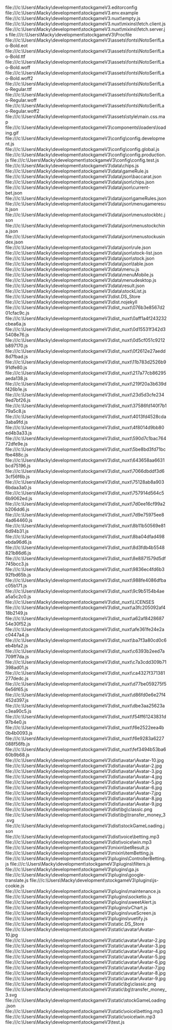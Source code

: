 file:///c:\Users\Macky\development\stockgameV3\.editorconfig
file:///c:\Users\Macky\development\stockgameV3\.env.example
file:///c:\Users\Macky\development\stockgameV3\.nuxt\empty.js
file:///c:\Users\Macky\development\stockgameV3\.nuxt\mixins\fetch.client.js
file:///c:\Users\Macky\development\stockgameV3\.nuxt\mixins\fetch.server.js
file:///c:\Users\Macky\development\stockgameV3\Procfile
file:///c:\Users\Macky\development\stockgameV3\assets\fonts\NotoSerifLao-Bold.eot
file:///c:\Users\Macky\development\stockgameV3\assets\fonts\NotoSerifLao-Bold.ttf
file:///c:\Users\Macky\development\stockgameV3\assets\fonts\NotoSerifLao-Bold.woff
file:///c:\Users\Macky\development\stockgameV3\assets\fonts\NotoSerifLao-Bold.woff2
file:///c:\Users\Macky\development\stockgameV3\assets\fonts\NotoSerifLao-Regular.ttf
file:///c:\Users\Macky\development\stockgameV3\assets\fonts\NotoSerifLao-Regular.woff
file:///c:\Users\Macky\development\stockgameV3\assets\fonts\NotoSerifLao-Regular.woff2
file:///c:\Users\Macky\development\stockgameV3\assets\style\main.css.map
file:///c:\Users\Macky\development\stockgameV3\components\loaders\loading.gif
file:///c:\Users\Macky\development\stockgameV3\config\config.development.js
file:///c:\Users\Macky\development\stockgameV3\config\config.global.js
file:///c:\Users\Macky\development\stockgameV3\config\config.production.js
file:///c:\Users\Macky\development\stockgameV3\config\config.test.js
file:///c:\Users\Macky\development\stockgameV3\data\chips.js
file:///c:\Users\Macky\development\stockgameV3\data\gameRule.js
file:///c:\Users\Macky\development\stockgameV3\data\json\baccarat.json
file:///c:\Users\Macky\development\stockgameV3\data\json\chips.json
file:///c:\Users\Macky\development\stockgameV3\data\json\current-bet.json
file:///c:\Users\Macky\development\stockgameV3\data\json\gameRules.json
file:///c:\Users\Macky\development\stockgameV3\data\json\menugameresult.json
file:///c:\Users\Macky\development\stockgameV3\data\json\menustockbtc.json
file:///c:\Users\Macky\development\stockgameV3\data\json\menustockchina.json
file:///c:\Users\Macky\development\stockgameV3\data\json\menustockusindex.json
file:///c:\Users\Macky\development\stockgameV3\data\json\rule.json
file:///c:\Users\Macky\development\stockgameV3\data\json\stock-list.json
file:///c:\Users\Macky\development\stockgameV3\data\json\stock.json
file:///c:\Users\Macky\development\stockgameV3\data\json\table.json
file:///c:\Users\Macky\development\stockgameV3\data\menu.js
file:///c:\Users\Macky\development\stockgameV3\data\menuMobile.js
file:///c:\Users\Macky\development\stockgameV3\data\menudesktop.js
file:///c:\Users\Macky\development\stockgameV3\data\result.json
file:///c:\Users\Macky\development\stockgameV3\data\stockList.js
file:///c:\Users\Macky\development\stockgameV3\dist\.DS_Store
file:///c:\Users\Macky\development\stockgameV3\dist\.nojekyll
file:///c:\Users\Macky\development\stockgameV3\dist\_nuxt\076b3e8567d201cfac9c.js
file:///c:\Users\Macky\development\stockgameV3\dist\_nuxt\0aff1a4f243232cbea6a.js
file:///c:\Users\Macky\development\stockgameV3\dist\_nuxt\0d15531f342d35408e76.js
file:///c:\Users\Macky\development\stockgameV3\dist\_nuxt\0d5cf051c9212b897170.js
file:///c:\Users\Macky\development\stockgameV3\dist\_nuxt\0f2612e27aedd8d7fbad.js
file:///c:\Users\Macky\development\stockgameV3\dist\_nuxt\11b783d2526b991dfe80.js
file:///c:\Users\Macky\development\stockgameV3\dist\_nuxt\217a77cb86295aeda138.js
file:///c:\Users\Macky\development\stockgameV3\dist\_nuxt\219f20a3b639df426b1e.js
file:///c:\Users\Macky\development\stockgameV3\dist\_nuxt\23d5d3cfe2349ed7bf26.js
file:///c:\Users\Macky\development\stockgameV3\dist\_nuxt\37586fd140f7b179a5c8.js
file:///c:\Users\Macky\development\stockgameV3\dist\_nuxt\4013fd4528cda3aba9fd.js
file:///c:\Users\Macky\development\stockgameV3\dist\_nuxt\4f8014d9bb80ed4b3a33.js
file:///c:\Users\Macky\development\stockgameV3\dist\_nuxt\590d7c1bac76472dfe9e.js
file:///c:\Users\Macky\development\stockgameV3\dist\_nuxt\5be8bd3fd71bcfbe488c.js
file:///c:\Users\Macky\development\stockgameV3\dist\_nuxt\643658aa6631bcd75196.js
file:///c:\Users\Macky\development\stockgameV3\dist\_nuxt\7066dbddf3d63cf56f6b.js
file:///c:\Users\Macky\development\stockgameV3\dist\_nuxt\75128ab8a9036bdaa3a0.js
file:///c:\Users\Macky\development\stockgameV3\dist\_nuxt\757914d564c56b9062ed.js
file:///c:\Users\Macky\development\stockgameV3\dist\_nuxt\7d0ee16cf99a2b206dd6.js
file:///c:\Users\Macky\development\stockgameV3\dist\_nuxt\7d9e75975ee84ad64460.js
file:///c:\Users\Macky\development\stockgameV3\dist\_nuxt\8b11b50569e816d94b31.js
file:///c:\Users\Macky\development\stockgameV3\dist\_nuxt\8ba04dfad498ebda96d6.js
file:///c:\Users\Macky\development\stockgameV3\dist\_nuxt\8d3fdb4b5548821b86d6.js
file:///c:\Users\Macky\development\stockgameV3\dist\_nuxt\8e8871579d5df745bcc3.js
file:///c:\Users\Macky\development\stockgameV3\dist\_nuxt\9836ec4fd6b392fbd65b.js
file:///c:\Users\Macky\development\stockgameV3\dist\_nuxt\988fe4086dfbac05b171.js
file:///c:\Users\Macky\development\stockgameV3\dist\_nuxt\9c9b5154b4aea5a5c2c0.js
file:///c:\Users\Macky\development\stockgameV3\dist\_nuxt\LICENSES
file:///c:\Users\Macky\development\stockgameV3\dist\_nuxt\a3fc205092af418b2149.js
file:///c:\Users\Macky\development\stockgameV3\dist\_nuxt\a62af842868754e30f52.js
file:///c:\Users\Macky\development\stockgameV3\dist\_nuxt\afe361fe24e2ac0447a4.js
file:///c:\Users\Macky\development\stockgameV3\dist\_nuxt\ba7f3a80cd0c6eb4bfa2.js
file:///c:\Users\Macky\development\stockgameV3\dist\_nuxt\c6393b2eed7a709ff7da.js
file:///c:\Users\Macky\development\stockgameV3\dist\_nuxt\c7a3cdd309b71398ad01.js
file:///c:\Users\Macky\development\stockgameV3\dist\_nuxt\ca4327f371381277dedc.js
file:///c:\Users\Macky\development\stockgameV3\dist\_nuxt\d77be059275f56e56f65.js
file:///c:\Users\Macky\development\stockgameV3\dist\_nuxt\d86fd0e6e27f4452d397.js
file:///c:\Users\Macky\development\stockgameV3\dist\_nuxt\dbe3aa25623ac3ea90c5.js
file:///c:\Users\Macky\development\stockgameV3\dist\_nuxt\f54ff61243831d97b4e0.js
file:///c:\Users\Macky\development\stockgameV3\dist\_nuxt\f6e2522eea4b0b4b0093.js
file:///c:\Users\Macky\development\stockgameV3\dist\_nuxt\f6e9283a6227088f56fb.js
file:///c:\Users\Macky\development\stockgameV3\dist\_nuxt\fef3494b53ba660b9b68.js
file:///c:\Users\Macky\development\stockgameV3\dist\avatar\Avatar-10.jpg
file:///c:\Users\Macky\development\stockgameV3\dist\avatar\Avatar-2.jpg
file:///c:\Users\Macky\development\stockgameV3\dist\avatar\Avatar-3.jpg
file:///c:\Users\Macky\development\stockgameV3\dist\avatar\Avatar-4.jpg
file:///c:\Users\Macky\development\stockgameV3\dist\avatar\Avatar-5.jpg
file:///c:\Users\Macky\development\stockgameV3\dist\avatar\Avatar-6.jpg
file:///c:\Users\Macky\development\stockgameV3\dist\avatar\Avatar-7.jpg
file:///c:\Users\Macky\development\stockgameV3\dist\avatar\Avatar-8.jpg
file:///c:\Users\Macky\development\stockgameV3\dist\avatar\Avatar-9.jpg
file:///c:\Users\Macky\development\stockgameV3\dist\bg\classic.png
file:///c:\Users\Macky\development\stockgameV3\dist\bg\transfer_money_3.svg
file:///c:\Users\Macky\development\stockgameV3\dist\stockGameLoading.json
file:///c:\Users\Macky\development\stockgameV3\dist\voice\betting.mp3
file:///c:\Users\Macky\development\stockgameV3\dist\voice\win.mp3
file:///c:\Users\Macky\development\stockgameV3\mixin\betResult.js
file:///c:\Users\Macky\development\stockgameV3\mixin\itemBetting.js
file:///c:\Users\Macky\development\stockgameV3\plugins\ControllerBetting.js
file:///c:\Users\Macky\development\stockgameV3\plugins\filters.js
file:///c:\Users\Macky\development\stockgameV3\plugins\ga.js
file:///c:\Users\Macky\development\stockgameV3\plugins\google-translate.js
file:///c:\Users\Macky\development\stockgameV3\plugins\js-cookie.js
file:///c:\Users\Macky\development\stockgameV3\plugins\maintenance.js
file:///c:\Users\Macky\development\stockgameV3\plugins\socketio.js
file:///c:\Users\Macky\development\stockgameV3\plugins\sweetAlert.js
file:///c:\Users\Macky\development\stockgameV3\plugins\vChart.js
file:///c:\Users\Macky\development\stockgameV3\plugins\vueScreen.js
file:///c:\Users\Macky\development\stockgameV3\plugins\vuetify.js
file:///c:\Users\Macky\development\stockgameV3\static\.DS_Store
file:///c:\Users\Macky\development\stockgameV3\static\avatar\Avatar-10.jpg
file:///c:\Users\Macky\development\stockgameV3\static\avatar\Avatar-2.jpg
file:///c:\Users\Macky\development\stockgameV3\static\avatar\Avatar-3.jpg
file:///c:\Users\Macky\development\stockgameV3\static\avatar\Avatar-4.jpg
file:///c:\Users\Macky\development\stockgameV3\static\avatar\Avatar-5.jpg
file:///c:\Users\Macky\development\stockgameV3\static\avatar\Avatar-6.jpg
file:///c:\Users\Macky\development\stockgameV3\static\avatar\Avatar-7.jpg
file:///c:\Users\Macky\development\stockgameV3\static\avatar\Avatar-8.jpg
file:///c:\Users\Macky\development\stockgameV3\static\avatar\Avatar-9.jpg
file:///c:\Users\Macky\development\stockgameV3\static\bg\classic.png
file:///c:\Users\Macky\development\stockgameV3\static\bg\transfer_money_3.svg
file:///c:\Users\Macky\development\stockgameV3\static\stockGameLoading.json
file:///c:\Users\Macky\development\stockgameV3\static\voice\betting.mp3
file:///c:\Users\Macky\development\stockgameV3\static\voice\win.mp3
file:///c:\Users\Macky\development\stockgameV3\test.js
